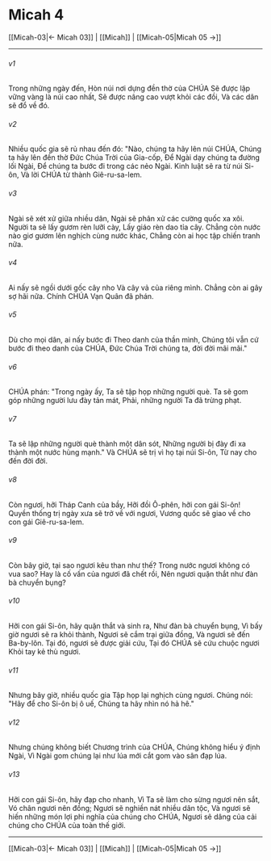 # Micah 4

[[Micah-03|← Micah 03]] | [[Micah]] | [[Micah-05|Micah 05 →]]
***



###### v1 
Trong những ngày đến, Hòn núi nơi dựng đền thờ của CHÚA Sẽ được lập vững vàng là núi cao nhất, Sẽ được nâng cao vượt khỏi các đồi, Và các dân sẽ đổ về đó. 

###### v2 
Nhiều quốc gia sẽ rủ nhau đến đó: "Nào, chúng ta hãy lên núi CHÚA, Chúng ta hãy lên đền thờ Đức Chúa Trời của Gia-cốp, Để Ngài dạy chúng ta đường lối Ngài, Để chúng ta bước đi trong các nẻo Ngài. Kinh luật sẽ ra từ núi Si-ôn, Và lời CHÚA từ thành Giê-ru-sa-lem. 

###### v3 
Ngài sẽ xét xử giữa nhiều dân, Ngài sẽ phân xử các cường quốc xa xôi. Người ta sẽ lấy gươm rèn lưỡi cày, Lấy giáo rèn dao tỉa cây. Chẳng còn nước nào giơ gươm lên nghịch cùng nước khác, Chẳng còn ai học tập chiến tranh nữa. 

###### v4 
Ai nấy sẽ ngồi dưới gốc cây nho Và cây vả của riêng mình. Chẳng còn ai gây sợ hãi nữa. Chính CHÚA Vạn Quân đã phán. 

###### v5 
Dù cho mọi dân, ai nấy bước đi Theo danh của thần mình, Chúng tôi vẫn cứ bước đi theo danh của CHÚA, Đức Chúa Trời chúng ta, đời đời mãi mãi." 

###### v6 
CHÚA phán: "Trong ngày ấy, Ta sẽ tập họp những người què. Ta sẽ gom góp những người lưu đày tản mát, Phải, những người Ta đã trừng phạt. 

###### v7 
Ta sẽ lập những người què thành một dân sót, Những người bị đày đi xa thành một nước hùng mạnh." Và CHÚA sẽ trị vì họ tại núi Si-ôn, Từ nay cho đến đời đời. 

###### v8 
Còn ngươi, hỡi Tháp Canh của bầy, Hỡi đồi Ô-phên, hỡi con gái Si-ôn! Quyền thống trị ngày xưa sẽ trở về với ngươi, Vương quốc sẽ giao về cho con gái Giê-ru-sa-lem. 

###### v9 
Còn bây giờ, tại sao ngươi kêu than như thế? Trong nước ngươi không có vua sao? Hay là cố vấn của ngươi đã chết rồi, Nên ngươi quặn thắt như đàn bà chuyển bụng? 

###### v10 
Hỡi con gái Si-ôn, hãy quặn thắt và sinh ra, Như đàn bà chuyển bụng, Vì bấy giờ ngươi sẽ ra khỏi thành, Ngươi sẽ cắm trại giữa đồng, Và ngươi sẽ đến Ba-by-lôn. Tại đó, ngươi sẽ được giải cứu, Tại đó CHÚA sẽ cứu chuộc ngươi Khỏi tay kẻ thù ngươi. 

###### v11 
Nhưng bây giờ, nhiều quốc gia Tập họp lại nghịch cùng ngươi. Chúng nói: "Hãy để cho Si-ôn bị ô uế, Chúng ta hãy nhìn nó hả hê." 

###### v12 
Nhưng chúng không biết Chương trình của CHÚA, Chúng không hiểu ý định Ngài, Vì Ngài gom chúng lại như lúa mới cắt gom vào sân đạp lúa. 

###### v13 
Hỡi con gái Si-ôn, hãy đạp cho nhanh, Vì Ta sẽ làm cho sừng ngươi nên sắt, Vó chân ngươi nên đồng; Ngươi sẽ nghiền nát nhiều dân tộc, Và ngươi sẽ hiến những món lợi phi nghĩa của chúng cho CHÚA, Ngươi sẽ dâng của cải chúng cho CHÚA của toàn thế giới.

***
[[Micah-03|← Micah 03]] | [[Micah]] | [[Micah-05|Micah 05 →]]

